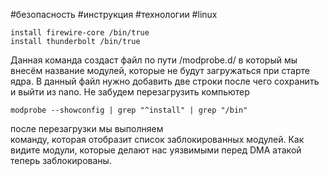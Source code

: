 #безопасность #инструкция #технологии #linux 
```sudo nano /etc/modprobe.d/blacklist-dma.conf 
install firewire-core /bin/true 
install thunderbolt /bin/true
```
Данная команда создаст файл по пути /modprobe.d/ в который мы внесём название модулей, которые не будут загружаться при старте ядра. В данный файл нужно добавить две строки после чего сохранить и выйти из nano. Не забудем перезагрузить компьютер
 
```
modprobe --showconfig | grep "^install" | grep "/bin" 
```
после перезагрузки мы выполняем  
команду, которая отобразит список заблокированных модулей. Как видите модули, которые делают нас уязвимыми перед DMA атакой теперь заблокированы.